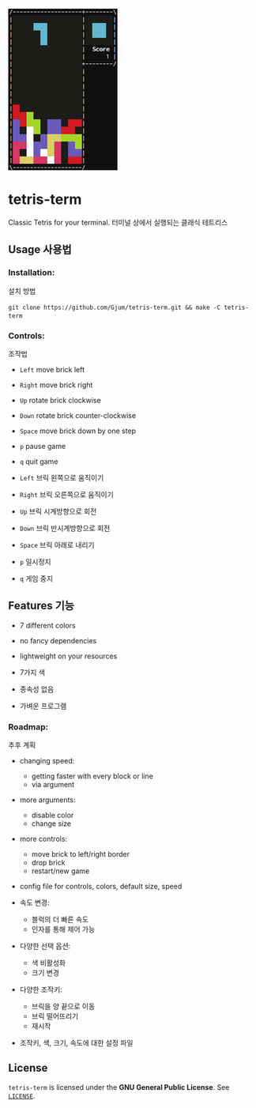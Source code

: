 ![Screenshot](https://github.com/Gjum/tetris-term/blob/master/screenshot.png)

tetris-term
===========

Classic Tetris for your terminal. 
터미널 상에서 실행되는 클래식 테트리스

Usage
사용법
-----

### Installation:
설치 방법

`git clone https://github.com/Gjum/tetris-term.git && make -C tetris-term`

### Controls:
조작법

 - `Left`  move brick left
 - `Right` move brick right
 - `Up`    rotate brick clockwise
 - `Down`  rotate brick counter-clockwise
 - `Space` move brick down by one step
 - `p`     pause game
 - `q`     quit game  

 - `Left`  브릭 왼쪽으로 움직이기
 - `Right` 브릭 오른쪽으로 움직이기
 - `Up`    브릭 시계방향으로 회전
 - `Down`  브릭 반시계방향으로 회전
 - `Space` 브릭 아래로 내리기
 - `p`     일시정지
 - `q`     게임 중지

Features
기능
--------

- 7 different colors
- no fancy dependencies
- lightweight on your resources  

- 7가지 색
- 종속성 없음
- 가벼운 프로그램

### Roadmap:
추후 계획

- changing speed:
  - getting faster with every block or line
  - via argument
- more arguments:
  - disable color
  - change size
- more controls:
  - move brick to left/right border
  - drop brick
  - restart/new game
- config file for controls, colors, default size, speed  

- 속도 변경:
  - 블럭의 더 빠른 속도
  - 인자를 통해 제어 가능
- 다양한 선택 옵션:
  - 색 비활성화
  - 크기 변경
- 다양한 조작키:
  - 브릭을 양 끝으로 이동
  - 브릭 떨어뜨리기
  - 재시작
- 조작키, 색, 크기, 속도에 대한 설정 파일

License
-------

`tetris-term` is licensed under the **GNU General Public License**. See [`LICENSE`](https://github.com/Gjum/tetris-term/blob/master/LICENSE).

